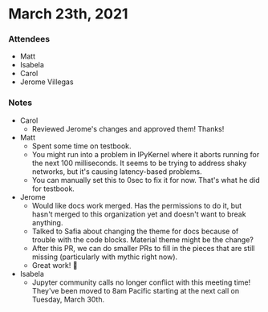 # March 23th, 2021

### Attendees
- Matt
- Isabela
- Carol
- Jerome Villegas

### Notes
- Carol
    - Reviewed Jerome's changes and approved them! Thanks!
- Matt
    - Spent some time on testbook.
    - You might run into a problem in IPyKernel where it aborts running for the next 100 milliseconds. It seems to be trying to address shaky networks, but it's causing latency-based problems.
    - You can manually set this to 0sec to fix it for now. That's what he did for testbook.
- Jerome
    - Would like docs work merged. Has the permissions to do it, but hasn't merged to this organization yet and doesn't want to break anything.
    - Talked to Safia about changing the theme for docs because of trouble with the code blocks. Material theme might be the change?
    - After this PR, we can do smaller PRs to fill in the pieces that are still missing (particularly with mythic right now).
    - Great work! :tada: 
- Isabela
    - Jupyter community calls no longer conflict with this meeting time! They've been moved to 8am Pacific starting at the next call on Tuesday, March 30th.
